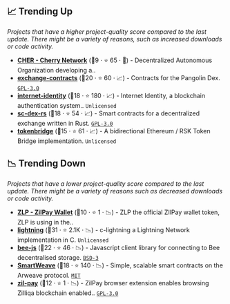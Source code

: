 ## 📈 Trending Up

_Projects that have a higher project-quality score compared to the last update. There might be a variety of reasons, such as increased downloads or code activity._

- <b><a href="https://github.com/cherrynetwork">CHER - Cherry Network</a></b> (🥉9 ·  ⭐ 65 · 🐣) - Decentralized Autonomous Organization developing a.. <code><img src="https://git.io/J9cO9" style="display:inline;" width="13" height="13"></code>
- <b><a href="https://github.com/pangolindex/exchange-contracts">exchange-contracts</a></b> (🥈20 ·  ⭐ 60 · 📈) - Contracts for the Pangolin Dex. <code><a href="http://bit.ly/2M0xdwT">GPL-3.0</a></code>
- <b><a href="https://github.com/dfinity/internet-identity">internet-identity</a></b> (🥈18 ·  ⭐ 180 · 📈) - Internet Identity, a blockchain authentication system.. <code>Unlicensed</code>
- <b><a href="https://github.com/ElrondNetwork/sc-dex-rs">sc-dex-rs</a></b> (🥈18 ·  ⭐ 54 · 📈) - Smart contracts for a decentralized exchange written in Rust. <code><a href="http://bit.ly/2M0xdwT">GPL-3.0</a></code>
- <b><a href="https://github.com/rsksmart/tokenbridge">tokenbridge</a></b> (🥉15 ·  ⭐ 61 · 📈) - A bidirectional Ethereum / RSK Token Bridge implementation. <code>Unlicensed</code>

## 📉 Trending Down

_Projects that have a lower project-quality score compared to the last update. There might be a variety of reasons such as decreased downloads or code activity._

- <b><a href="https://github.com/zilpay">ZLP - ZilPay Wallet</a></b> (🥉10 ·  ⭐ 1 · 📉) - ZLP the official ZIlPay wallet token, ZLP is using in the..
- <b><a href="https://github.com/ElementsProject/lightning">lightning</a></b> (🥇31 ·  ⭐ 2.1K · 📉) - c-lightning a Lightning Network implementation in C. <code>Unlicensed</code>
- <b><a href="https://github.com/ethersphere/bee-js">bee-js</a></b> (🥈22 ·  ⭐ 46 · 📉) - Javascript client library for connecting to Bee decentralised storage. <code><a href="http://bit.ly/3aKzpTv">BSD-3</a></code>
- <b><a href="https://github.com/ArweaveTeam/SmartWeave">SmartWeave</a></b> (🥈18 ·  ⭐ 140 · 📉) - Simple, scalable smart contracts on the Arweave protocol. <code><a href="http://bit.ly/34MBwT8">MIT</a></code>
- <b><a href="https://github.com/zilpay/zil-pay">zil-pay</a></b> (🥉12 ·  ⭐ 1 · 📉) - ZilPay browser extension enables browsing Zilliqa blockchain enabled.. <code><a href="http://bit.ly/2M0xdwT">GPL-3.0</a></code>

